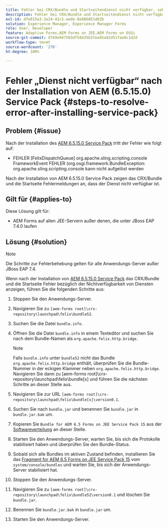 ```yaml
---
title: Fehler bei CRX/Bundle und Startseitendienst nicht verfügbar, sobald das neueste Service Pack 6.5.15.0 installiert ist
description: Fehler bei CRX/Bundle und Startseitendienst nicht verfügbar, sobald das neueste Service Pack 6.5.15.0 installiert ist
exl-id: dfe015a3-3a24-41c5-aede-8e086851d62b
solution: Experience Manager, Experience Manager Forms
role: User, Developer
feature: Adaptive Forms,AEM Forms on JEE,AEM Forms on OSGi
source-git-commit: d7b9e947503df58435b3fee85a92d51fae8c1d2d
workflow-type: tm+mt
source-wordcount: '276'
ht-degree: 100%

---
```


# Fehler „Dienst nicht verfügbar“ nach der Installation von AEM (6.5.15.0) Service Pack {#steps-to-resolve-error-after-installing-service-pack}

## Problem {#issue}

Nach der Installation des [AEM 6.5.15.0 Service Pack](https://experience.adobe.com/#/downloads/content/software-distribution/en/aem.html?package=/content/software-distribution/en/details.html/content/dam/aem/public/adobe/packages/cq650/servicepack/aem-service-pkg-6.5.15.0.zip) tritt der Fehler wie folgt auf:
* FEHLER [FelixDispatchQueue] org.apache.sling.scripting.console FrameworkEvent FEHLER (org.osgi.framework.BundleException: org.apache.sling.scripting.console kann nicht aufgelöst werden

Nach der Installation von AEM 6.5.15.0 Service Pack zeigen das CRX/Bundle und die Startseite Fehlermeldungen an, dass der Dienst nicht verfügbar ist.

## Gilt für {#applies-to}

Diese Lösung gilt für:
* AEM Forms auf allen JEE-Servern außer denen, die unter JBoss EAP 7.4.0 laufen

## Lösung {#solution}

>[!NOTE]
>
>Die Schritte zur Fehlerbehebung gelten für alle Anwendungs-Server außer JBoss EAP 7.4.

Wenn nach der Installation von [AEM 6.5.15.0 Service Pack](https://experience.adobe.com/#/downloads/content/software-distribution/en/aem.html?package=/content/software-distribution/en/details.html/content/dam/aem/public/adobe/packages/cq650/servicepack/aem-service-pkg-6.5.15.0.zip) das CRX/Bundle und die Startseite Fehler bezüglich der Nichtverfügbarkeit von Diensten anzeigen, führen Sie die folgenden Schritte aus:

1. Stoppen Sie den Anwendungs-Server.
1. Navigieren Sie zu `[aem-forms root]\crx-repository\launchpad\felix\bundle52`.
1. Suchen Sie die Datei `bundle.info`.
1. Öffnen Sie die Datei `bundle.info` in einem Texteditor und suchen Sie nach dem Bundle-Namen als `org.apache.felix.http.bridge`.

   >[!NOTE]
   >
   >Falls `bundle.info` unter `bundle52` nicht das Bundle `org.apache.felix.http.bridge` enthält, überprüfen Sie die Bundle-Nummer in der eckigen Klammer neben `org.apache.felix.http.bridge`. Navigieren Sie dann zu [aem-forms root]\crx-repository\launchpad\felix\bundle[x] und führen Sie die nächsten Schritte an dieser Stelle aus.

1. Navigieren Sie zur URL `[aem-forms root]\crx-repository\launchpad\felix\bundle[x]\version0.1`.
1. Suchen Sie nach `bundle.jar` und benennen Sie `bundle.jar` in `bundle.jar.bak` um.
1. Kopieren Sie `Bundle for AEM 6.5 Forms on JEE Service Pack 15` aus der [Softwareverteilung](https://experience.adobe.com/#/downloads/content/software-distribution/en/aem.html?package=/content/software-distribution/en/details.html/content/dam/aem/public/adobe/packages/cq650/featurepack/bundle.jar) an dieser Stelle.
1. Starten Sie den Anwendungs-Server, warten Sie, bis sich die Protokolle stabilisiert haben und überprüfen Sie den Bundle-Status.
1. Sobald sich alle Bundles im aktiven Zustand befinden, installieren Sie das [Fragment for AEM 6.5 Forms on JEE Service Pack 15](https://experience.adobe.com/#/downloads/content/software-distribution/de/aem.html?package=/content/software-distribution/en/details.html/content/dam/aem/public/adobe/packages/cq650/featurepack/org.apache.felix.http.servlet-api-1.2.0_fragment_full.jar) vom `system/console/bundles` und warten Sie, bis sich der Anwendungs-Server stabilisiert hat.
1. Stoppen Sie den Anwendungs-Server.
1. Navigieren Sie zu `[aem-forms root]\crx-repository\launchpad\felix\bundle52\version0.1` und löschen Sie `bundle.jar`.
1. Benennen Sie `bundle.jar.bak` in `bundle.jar` um.
1. Starten Sie den Anwendungs-Server.
